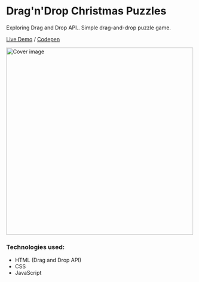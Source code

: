 # Drag'n'Drop Christmas Puzzles

Exploring Drag and Drop API.. Simple drag-and-drop puzzle game.

[Live Demo](https://hzndr.github.io/drag-n-drop-puzzles) / [Codepen](https://codepen.io/hzndr/pen/BaLZZeB)

<img src="https://github.com/hzndr/drag-n-drop-puzzles/blob/main/img/cover.png" width="500" alt="Cover image"/>

### Technologies used: 

* HTML (Drag and Drop API)
* CSS
* JavaScript

